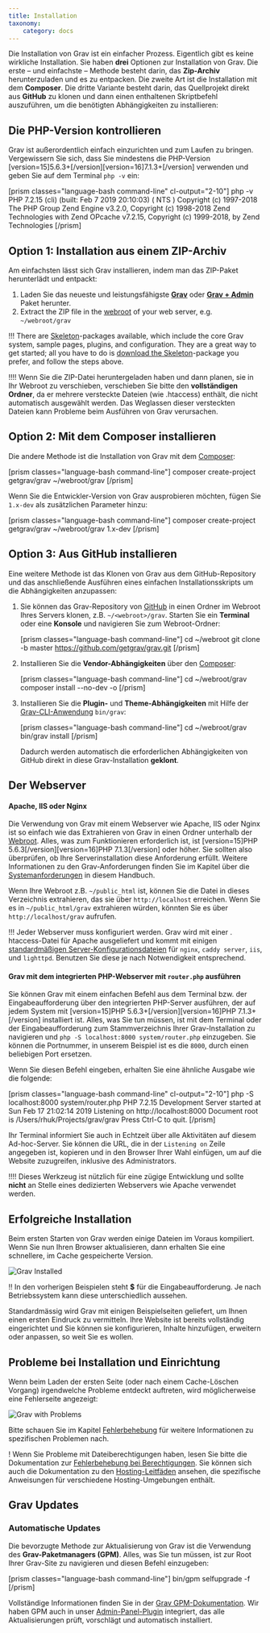 ```yaml
---
title: Installation
taxonomy:
    category: docs
---
```


Die Installation von Grav ist ein einfacher Prozess. Eigentlich gibt es keine wirkliche Installation. Sie haben **drei** Optionen zur Installation von Grav. Die erste – und einfachste – Methode besteht darin, das **Zip-Archiv** herunterzuladen und es zu entpacken. Die zweite Art ist die Installation mit dem **Composer**. Die dritte Variante besteht darin, das Quellprojekt direkt aus **GitHub** zu klonen und dann einen enthaltenen Skriptbefehl auszuführen, um die benötigten Abhängigkeiten zu installieren:

## Die PHP-Version kontrollieren

Grav ist außerordentlich einfach einzurichten und zum Laufen zu bringen. Vergewissern Sie sich, dass Sie mindestens die PHP-Version [version=15]5.6.3+[/version][version=16]7.1.3+[/version] verwenden und geben Sie auf dem Terminal `php -v` ein:

[prism classes="language-bash command-line" cl-output="2-10"]
php -v
PHP 7.2.15 (cli) (built: Feb  7 2019 20:10:03) ( NTS )
Copyright (c) 1997-2018 The PHP Group
Zend Engine v3.2.0, Copyright (c) 1998-2018 Zend Technologies
    with Zend OPcache v7.2.15, Copyright (c) 1999-2018, by Zend Technologies
[/prism]


## Option 1: Installation aus einem ZIP-Archiv

Am einfachsten lässt sich Grav installieren, indem man das ZIP-Paket herunterlädt und entpackt:

1. Laden Sie das neueste und leistungsfähigste **[Grav](https://getgrav.org/download/core/grav/latest)** oder **[Grav + Admin](https://getgrav.org/download/core/grav-admin/latest)** Paket herunter.
2. Extract the ZIP file in the [webroot](https://www.wordnik.com/words/webroot) of your web server, e.g. `~/webroot/grav`

!!! There are [Skeleton](https://getgrav.org/downloads/skeletons)-packages available, which include the core Grav system, sample pages, plugins, and configuration. They are a great way to get started; all you have to do is [download the Skeleton](https://getgrav.org/downloads/skeletons)-package you prefer, and follow the steps above.

!!!! Wenn Sie die ZIP-Datei heruntergeladen haben und dann planen, sie in Ihr Webroot zu verschieben, verschieben Sie bitte den **vollständigen Ordner**, da er mehrere versteckte Dateien (wie .htaccess) enthält, die nicht automatisch ausgewählt werden. Das Weglassen dieser versteckten Dateien kann Probleme beim Ausführen von Grav verursachen.


## Option 2: Mit dem Composer installieren

Die andere Methode ist die Installation von Grav mit dem  [Composer](https://getcomposer.org/doc/00-intro.md#installation-linux-unix-osx):

[prism classes="language-bash command-line"]
composer create-project getgrav/grav ~/webroot/grav
[/prism]

Wenn Sie die Entwickler-Version von Grav ausprobieren möchten, fügen Sie `1.x-dev` als zusätzlichen Parameter hinzu:

[prism classes="language-bash command-line"]
composer create-project getgrav/grav ~/webroot/grav 1.x-dev
[/prism]

## Option 3: Aus GitHub installieren

Eine weitere Methode ist das Klonen von Grav aus dem GitHub-Repository und das anschließende Ausführen eines einfachen Installationsskripts um die Abhängigkeiten anzupassen:

1. Sie können das Grav-Repository von [GitHub](https://github.com/getgrav/grav) in einen Ordner im Webroot Ihres Servers klonen, z.B. `~/<webroot>/grav`. Starten Sie ein **Terminal** oder eine **Konsole** und navigieren Sie zum Webroot-Ordner:

   [prism classes="language-bash command-line"]
   cd ~/webroot
   git clone -b master https://github.com/getgrav/grav.git
   [/prism]

2. Installieren Sie die **Vendor-Abhängigkeiten** über den [Composer](https://getcomposer.org/doc/00-intro.md#installation-linux-unix-osx):

   [prism classes="language-bash command-line"]
   cd ~/webroot/grav
   composer install --no-dev -o
   [/prism]

3. Installieren Sie die **Plugin-** und **Theme-Abhängigkeiten** mit Hilfe der [Grav-CLI-Anwendung](../../advanced/grav-cli) `bin/grav`:

   [prism classes="language-bash command-line"]
   cd ~/webroot/grav
   bin/grav install
   [/prism]

   Dadurch werden automatisch die erforderlichen Abhängigkeiten von GitHub direkt in diese Grav-Installation **geklont**.

## Der Webserver

#### Apache, IIS oder Nginx

Die Verwendung von Grav mit einem Webserver wie Apache, IIS oder Nginx ist so einfach wie das Extrahieren von Grav in einen Ordner unterhalb der [Webroot](https://www.wordnik.com/words/webroot). Alles, was zum Funktionieren erforderlich ist, ist [version=15]PHP 5.6.3[/version][version=16]PHP 7.1.3[/version] oder höher. Sie sollten also überprüfen, ob Ihre Serverinstallation diese Anforderung erfüllt. Weitere Informationen zu den Grav-Anforderungen finden Sie im Kapitel über die [Systemanforderungen](../requirements) in diesem Handbuch.

Wenn Ihre Webroot z.B. `~/public_html` ist, können Sie die Datei in dieses Verzeichnis extrahieren, das sie über `http://localhost` erreichen. Wenn Sie es in `~/public_html/grav` extrahieren würden, könnten Sie es über `http://localhost/grav` aufrufen.

!!! Jeder Webserver muss konfiguriert werden. Grav wird mit einer . htaccess-Datei für Apache ausgeliefert und kommt mit einigen [standardmäßigen Server-Konfigurationsdateien](https://github.com/getgrav/grav/tree/master/webserver-configs) für `nginx`, `caddy server`, `iis`, und `lighttpd`. Benutzen Sie diese je nach Notwendigkeit entsprechend.

#### Grav mit dem integrierten PHP-Webserver mit `router.php` ausführen

Sie können Grav mit einem einfachen Befehl aus dem Terminal bzw. der Eingabeaufforderung über den integrierten PHP-Server ausführen, der auf jedem System mit [version=15]PHP 5.6.3+[/version][version=16]PHP 7.1.3+[/version] installiert ist. Alles, was Sie tun müssen, ist mit dem Terminal oder der Eingabeaufforderung zum Stammverzeichnis Ihrer Grav-Installation zu navigieren und `php -S localhost:8000 system/router.php` einzugeben. Sie können die Portnummer, in unserem Beispiel ist es die `8000`, durch einen beliebigen Port ersetzen.

Wenn Sie diesen Befehl eingeben, erhalten Sie eine ähnliche Ausgabe wie die folgende:

[prism classes="language-bash command-line" cl-output="2-10"]
php -S localhost:8000 system/router.php
PHP 7.2.15 Development Server started at Sun Feb 17 21:02:14 2019
Listening on http://localhost:8000
Document root is /Users/rhuk/Projects/grav/grav
Press Ctrl-C to quit.
[/prism]

Ihr Terminal informiert Sie auch in Echtzeit über alle Aktivitäten auf diesem Ad-hoc-Server. Sie können die URL, die in der `Listening on` Zeile angegeben ist, kopieren und in den Browser Ihrer Wahl einfügen, um auf die Website zuzugreifen, inklusive des Administrators.

!!!! Dieses Werkzeug ist nützlich für eine zügige Entwicklung und sollte **nicht** an Stelle eines dedizierten Webservers wie Apache verwendet werden.

## Erfolgreiche Installation

Beim ersten Starten von Grav werden einige Dateien im Voraus kompiliert. Wenn Sie nun Ihren Browser aktualisieren, dann erhalten Sie eine schnellere, im Cache gespeicherte Version.

![Grav Installed](install.png)

!! In den vorherigen Beispielen steht **$** für die Eingabeaufforderung. Je nach Betriebssystem kann diese unterschiedlich aussehen.

Standardmässig wird Grav mit einigen Beispielseiten geliefert, um Ihnen einen ersten Eindruck zu vermitteln. Ihre Website ist bereits vollständig eingerichtet und Sie können sie konfigurieren, Inhalte hinzufügen, erweitern oder anpassen, so weit Sie es wollen.

## Probleme bei Installation und Einrichtung

Wenn beim Laden der ersten Seite (oder nach einem Cache-Löschen Vorgang) irgendwelche Probleme entdeckt auftreten, wird möglicherweise eine Fehlerseite angezeigt:

![Grav with Problems](problems.png)

Bitte schauen Sie im Kapitel [Fehlerbehebung](../../troubleshooting) für weitere Informationen zu spezifischen Problemen nach.

! Wenn Sie Probleme mit Dateiberechtigungen haben, lesen Sie bitte die Dokumentation zur [Fehlerbehebung bei Berechtigungen](/troubleshooting/permissions). Sie können sich auch die Dokumentation zu den [Hosting-Leitfäden](/webservers-hosting) ansehen, die spezifische Anweisungen für verschiedene Hosting-Umgebungen enthält.

## Grav Updates

### Automatische Updates

Die bevorzugte Methode zur Aktualisierung von Grav ist die Verwendung des **Grav-Paketmanagers (GPM)**. Alles, was Sie tun müssen, ist zur Root Ihrer Grav-Site zu navigieren und diesen Befehl einzugeben:

[prism classes="language-bash command-line"]
bin/gpm selfupgrade -f
[/prism]

Vollständige Informationen finden Sie in der [Grav GPM-Dokumentation](../../advanced/grav-gpm). Wir haben GPM auch in unser [Admin-Panel-Plugin](../../admin-panel) integriert, das alle Aktualisierungen prüft, vorschlägt und automatisch installiert.
